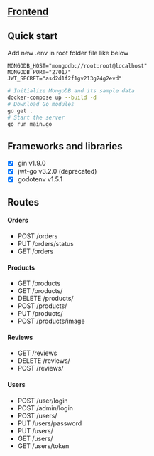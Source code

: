 ## [Frontend](https://github.com/thogtq/ecommerce-intern-frontend)
## Quick start
Add new .env in root folder file like below
```
MONGODB_HOST="mongodb://root:root@localhost"
MONGODB_PORT="27017"
JWT_SECRET="asd2d1f2f1gv213g24g2evd"
```
```bash
# Initialize MongoDB and its sample data
docker-compose up --build -d
# Download Go modules
go get .
# Start the server
go run main.go
```
## Frameworks and libraries
- [x] gin v1.9.0
- [x] jwt-go v3.2.0 (deprecated)
- [x] godotenv v1.5.1
## Routes
#### Orders
- POST /orders
- PUT /orders/status
- GET /orders
#### Products
- GET /products
- GET /products/<productId>
- DELETE /products/<productId>
- POST /products/<productId>
- PUT /products/<productId>
- POST /products/image
#### Reviews
- GET /reviews
- DELETE /reviews/<reviewId>
- POST /reviews/
#### Users
- POST /user/login
- POST /admin/login
- POST /users/
 - PUT /users/password
 - PUT /users/
  - GET /users/
  - GET /users/token
  
